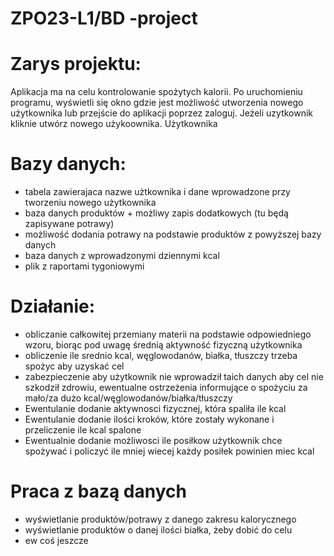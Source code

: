 # ZPO23-L1/BD -project

# Zarys projektu:
Aplikacja ma na celu kontrolowanie spożytych kalorii. Po uruchomieniu programu, wyświetli się okno gdzie jest możliwość utworzenia nowego użytkownika lub przejście do aplikacji poprzez zaloguj.
Jeżeli uzytkownik kliknie utwórz nowego użykoownika. Użytkownika 
# Bazy danych:
* tabela zawierajaca nazwe użtkownika i dane wprowadzone przy tworzeniu nowego użytkownika
* baza danych produktów + możliwy zapis dodatkowych (tu będą zapisywane potrawy)
*  możliwość dodania potrawy na podstawie  produktów z powyższej bazy danych 
* baza danych z wprowadzonymi dziennymi kcal
* plik z raportami tygoniowymi

# Działanie:
* obliczanie całkowitej przemiany materii na podstawie odpowiedniego wzoru, biorąc pod uwagę średnią aktywność fizyczną użytkownika
* obliczenie ile srednio kcal, węglowodanów, białka, tłuszczy trzeba spożyc aby uzyskać cel
* zabezpieczenie aby użytkownik nie wprowadził taich danych aby cel nie szkodził zdrowiu, ewentualne ostrzeżenia informujące o spożyciu za mało/za dużo kcal/węglowodanów/białka/tłuszczy 
* Ewentulanie dodanie aktywnosci fizycznej, która spaliła ile kcal
* Ewentulanie dodanie ilości kroków, które zostały wykonane i przeliczenie ile kcal spalone
* Ewentualnie dodanie możliwosci ile posiłkow użytkownik chce spożywać i policzyć ile mniej wiecej każdy posiłek powinien miec kcal

# Praca z bazą danych 
* wyświetlanie produktów/potrawy z danego zakresu kalorycznego
* wyświetlanie produktów o danej ilości białka, żeby dobić do celu
* ew coś jeszcze  
